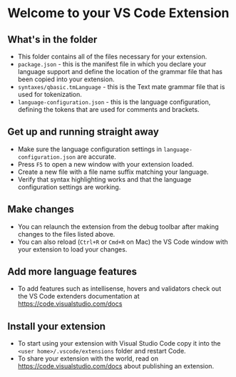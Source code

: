# Welcome to your VS Code Extension

## What's in the folder
* This folder contains all of the files necessary for your extension.
* `package.json` - this is the manifest file in which you declare your language support and define
the location of the grammar file that has been copied into your extension.
* `syntaxes/qbasic.tmLanguage` - this is the Text mate grammar file that is used for tokenization.
* `language-configuration.json` - this is the language configuration, defining the tokens that are used for
comments and brackets.

## Get up and running straight away
* Make sure the language configuration settings in `language-configuration.json` are accurate.
* Press `F5` to open a new window with your extension loaded.
* Create a new file with a file name suffix matching your language.
* Verify that syntax highlighting works and that the language configuration settings are working.

## Make changes
* You can relaunch the extension from the debug toolbar after making changes to the files listed above.
* You can also reload (`Ctrl+R` or `Cmd+R` on Mac) the VS Code window with your extension to load your changes.

## Add more language features
* To add features such as intellisense, hovers and validators check out the VS Code extenders documentation at
https://code.visualstudio.com/docs

## Install your extension
* To start using your extension with Visual Studio Code copy it into the `<user home>/.vscode/extensions` folder and restart Code.
* To share your extension with the world, read on https://code.visualstudio.com/docs about publishing an extension.
